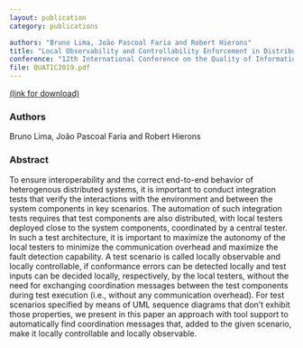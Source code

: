 ```yaml
---
layout: publication
category: publications

authors: "Bruno Lima, João Pascoal Faria and Robert Hierons"
title: "Local Observability and Controllability Enforcement in Distributed Testing"
conference: "12th International Conference on the Quality of Information and Communications Technology (QUATIC 2019)"
file: QUATIC2019.pdf
---
```


<a href="https://link.springer.com/chapter/10.1007/978-3-030-29238-6_24"><i class="icon-pdf"></i> (link for download)</a>

### Authors

Bruno Lima, João Pascoal Faria and Robert Hierons

### Abstract

To ensure interoperability and the correct end-to-end behavior of heterogenous distributed systems, it is important to conduct integration tests that verify the interactions with the environment and between the system components in key scenarios. The automation of such integration tests requires that test components are also distributed, with local testers deployed close to the system components, coordinated by a central tester. In such a test architecture, it is important to maximize the autonomy of the local testers to minimize the communication overhead and maximize the fault detection capability. A test scenario is called locally observable and locally controllable, if conformance errors can be detected locally and test inputs can be decided locally, respectively, by the local testers, without the need for exchanging coordination messages between the test components during test execution (i.e., without any communication overhead). For test scenarios specified by means of UML sequence diagrams that don’t exhibit those properties, we present in this paper an approach with tool support to automatically find coordination messages that, added to the given scenario, make it locally controllable and locally observable.
